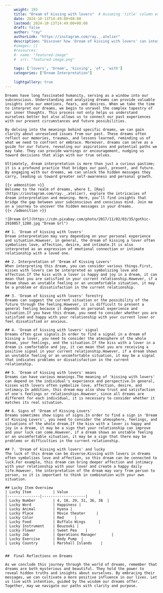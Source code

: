 ```yaml
---
    weight: 193
    title: "Dream of kissing with lovers"  # Assuming 'title' column exists
    date: 2024-10-13T14:49:00+08:00
    lastmod: 2024-10-13T14:49:00+08:00
    draft: false
    author: "ray"
    authorLink: "https://instagram.com/ray._.atelier"
    description: "Discover how 'Dream of kissing with lovers' can interpret your future and uncover its significant meanings in your life."
    #images: []
    #resources:
    #- name: "featured-image"
    #  src: "featured-image.png"
    
    tags: ['lovers', 'Dream', 'kissing', 'of', 'with']
    categories: ["Dream Interpretation"]
    
    lightgallery: true
---
```

    
    Dreams have long fascinated humanity, serving as a window into our subconscious. Understanding and analyzing dreams can provide valuable insights into our emotions, fears, and desires. When we take the time to interpret our dreams, we begin to unravel the complex tapestry of our inner thoughts. This process not only helps us understand ourselves better but also allows us to connect our past experiences with our present circumstances and future possibilities.
    
    By delving into the meanings behind specific dreams, we can gain clarity about unresolved issues from our past. These dreams often reflect our memories, traumas, and lessons learned, reminding us of what we need to confront or embrace. Moreover, dreams can serve as a guide for our future, revealing our aspirations and potential paths we may take. They can provide warnings or encouragement, nudging us toward decisions that align with our true selves.
    
    Ultimately, dream interpretation is more than just a curious pastime; it is a profound practice that bridges our past, present, and future. By engaging with our dreams, we can unlock the hidden messages they carry, leading us toward greater self-awareness and personal growth.
    
    {{< admonition >}}
    Welcome to the realm of dreams, where I, [Ray](https://instagram.com/ray._.atelier), explore the intricacies of dream interpretation and meaning. Here, you’ll find insights that bridge the gap between your subconscious and conscious mind. Join me on a journey to uncover the hidden messages in your dreams.
    {{< /admonition >}}
    
    ![Dream Grl](https://cdn.pixabay.com/photo/2017/11/02/03/35/gothic-2910057_1280.jpg "Dream Grl")
    
    ## 1. 'Dream of kissing with lovers'
    Dream interpretation may vary depending on your personal experience and situation.However, in general, the dream of kissing a lover often symbolizes love, affection, desire, and intimate.It is also interpreted as an expression of emotional connection or intimate relationship with a loved one.
    
    ## 2. Interpretation of 'Dream of Kissing Lovers'
    When interpreting this dream, you can consider various things.First, kisses with lovers can be interpreted as symbolizing love and affection.If the kiss with a lover is happy and joy in a dream, it can mean that you are satisfied in your current relationship.However, if a dream shows an unstable feeling or an uncomfortable situation, it may be a problem or dissatisfaction in the current relationship.
    
    ## 3. 'Dream of kissing with lovers' forestry
    Dreams can suggest the current situation or the possibility of the future through the feeling.However, it is difficult to present a general feeling because it depends on personal experience and situation.If you have this dream, you need to consider whether you are satisfied and happy with your relationship with your current lover or feel dissatisfied or anxious.
    
    ## 4. 'Dream of kissing with lovers' signal
    Dreams often give signals.In order to find a signal in a dream of kissing a lover, you need to consider the atmosphere of the whole dream, your feelings, and the situation.If the kiss with a lover in a dream is comfortable and joy, it can mean that you are receiving a positive signal in your current relationship.However, if a dream shows an unstable feeling or an uncomfortable situation, it may be a signal that indicates problems or dissatisfaction in the current relationship.
    
    ## 5. 'Dream of kissing with lovers' means
    Dreams can have various meanings.The meaning of 'kissing with lovers' can depend on the individual's experience and perspective.In general, kisses with lovers often symbolize love, affection, desire, and intimacy.In addition, this dream may also show trust and satisfaction of one's feelings or relationships.However, since all dreams are different for each individual, it is necessary to consider whether it matches its real situation.
    
    ## 6. Signs of 'Dream of Kissing Lovers'
    Dreams sometimes show signs of signs.In order to find a sign in 'Dream of Kissing Lovers', you need to consider the atmosphere, feelings, and situations of the whole dream.If the kiss with a lover is happy and joy in a dream, it may be a sign that your relationship can improve and your luck can come.However, if a dream shows an unstable feeling or an uncomfortable situation, it may be a sign that there may be problems or difficulties in the current relationship.
    
    ## 7. 'Dream of kissing with lovers' and lucky
    The luck of this dream can be diverse.Kissing with lovers in dreams often symbolizes love and affection, so this dream can be connected to luck.For example, this dream can bring deeper affection and intimacy with your relationship with your lover and create a happy daily life.However, the interpretation of the dream may vary from person to person, so it is important to think in combination with your own situation.
    
    ## Lucky Item Overview
    | Lucky Item          | Value              |
    |---------------|--------------------|
    | Lucky Number        | 4, 10, 29, 31, 36, 38  |
    | Lucky Word          | Happiness |
    | Lucky Animal        | Hyena |
    | Lucky Place         | Movie theater     |
    | Lucky Color         | Red     |
    | Lucky Food          | Buffalo Wings      |
    | Lucky Instrument    | Bouzouki |
    | Lucky Flower        | Sweet Pea    |
    | Lucky Job           | Operations Manager       |
    | Lucky Exercise      | Body Pump  |
    | Lucky Country       | Marshall Islands    |
    
    
    ##  Final Reflections on Dreams
    
    As we conclude this journey through the world of dreams, remember that dreams are both mysterious and beautiful. They hold the power to reveal hidden truths and insights about ourselves. By embracing their messages, we can cultivate a more positive influence in our lives. Let us live with intention, guided by the wisdom our dreams offer. Together, may we navigate our paths with clarity and purpose.
    